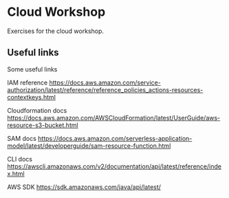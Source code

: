 # Cloud Workshop

Exercises for the cloud workshop.

## Useful links

Some useful links

IAM reference
https://docs.aws.amazon.com/service-authorization/latest/reference/reference_policies_actions-resources-contextkeys.html

Cloudformation docs
https://docs.aws.amazon.com/AWSCloudFormation/latest/UserGuide/aws-resource-s3-bucket.html

SAM docs
https://docs.aws.amazon.com/serverless-application-model/latest/developerguide/sam-resource-function.html

CLI docs
https://awscli.amazonaws.com/v2/documentation/api/latest/reference/index.html

AWS SDK
https://sdk.amazonaws.com/java/api/latest/

